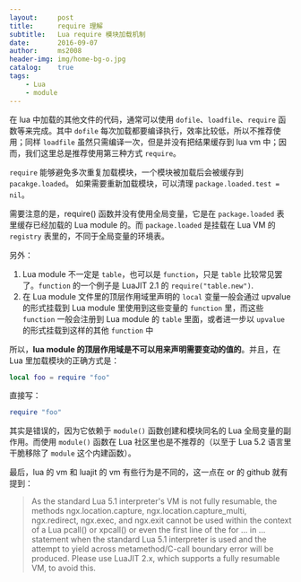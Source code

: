```yaml
---
layout:     post
title:      require 理解
subtitle:   Lua require 模块加载机制
date:       2016-09-07
author:     ms2008
header-img: img/home-bg-o.jpg
catalog:    true
tags:
    - Lua
    - module
---
```


在 lua 中加载的其他文件的代码，通常可以使用 `dofile`、`loadfile`、`require` 函数等来完成。其中 `dofile` 每次加载都要编译执行，效率比较低，所以不推荐使用；同样 `loadfile` 虽然只需编译一次，但是并没有把结果缓存到 lua vm 中；因而，我们这里总是推荐使用第三种方式 `require`。

`require` 能够避免多次重复加载模块，一个模块被加载后会被缓存到 `pacakge.loaded`。 如果需要重新加载模块，可以清理 `package.loaded.test = nil`。

需要注意的是，require() 函数并没有使用全局变量，它是在 `package.loaded` 表里缓存已经加载的 Lua module 的。而 `package.loaded` 是挂载在 Lua VM 的 `registry` 表里的，不同于全局变量的环境表。

另外：

1. Lua module 不一定是 `table`，也可以是 `function`，只是 `table` 比较常见罢了。`function` 的一个例子是 LuaJIT 2.1 的 `require("table.new")`.
2. 在 Lua module 文件里的顶层作用域里声明的 `local` 变量一般会通过 upvalue 的形式挂载到 Lua module 里使用到这些变量的 `function` 里，而这些 `function` 一般会注册到 Lua module 的 `table` 里面，或者进一步以 `upvalue` 的形式挂载到这样的其他 `function` 中

所以，**lua module 的顶层作用域是不可以用来声明需要变动的值的**。并且，在 Lua 里加载模块的正确方式是：

```lua
local foo = require "foo"
```

直接写：

```lua
require "foo"
```

其实是错误的，因为它依赖于 `module()` 函数创建和模块同名的 Lua 全局变量的副作用。而使用 `module()` 函数在 Lua 社区里也是不推荐的（以至于 Lua 5.2 语言里干脆移除了 `module` 这个内建函数）。

最后，lua 的 vm 和 luajit 的 vm 有些行为是不同的，这一点在 or 的 github 就有提到：

> As the standard Lua 5.1 interpreter's VM is not fully resumable, the methods ngx.location.capture, ngx.location.capture_multi, ngx.redirect, ngx.exec, and ngx.exit cannot be used within the context of a Lua pcall() or xpcall() or even the first line of the for ... in ... statement when the standard Lua 5.1 interpreter is used and the attempt to yield across metamethod/C-call boundary error will be produced. Please use LuaJIT 2.x, which supports a fully resumable VM, to avoid this.
